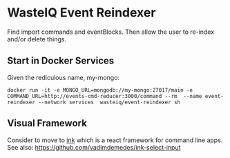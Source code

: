 # WasteIQ Event Reindexer

Find import commands and eventBlocks. Then allow the user to re-index and/or delete things.

## Start in Docker Services

Given the rediculous name, my-mongo:

```
docker run -it -e MONGO_URL=mongodb://my-mongo:27017/main -e COMMAND_URL=http://events-cmd-reducer:3000/command --rm  --name event-reindexer --network services  wasteiq/event-reindexer sh
```

## Visual Framework

Consider to move to [ink](https://github.com/vadimdemedes/ink) which is a react framework for command line apps.  See also: https://github.com/vadimdemedes/ink-select-input

